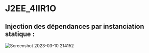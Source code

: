 # J2EE_4IIR1O

<h2>Injection des dépendances par instanciation statique :</h2>

![Screenshot 2023-03-10 214152](https://user-images.githubusercontent.com/87455379/224426080-d2941c74-b435-42b5-9970-2434a6a10d69.png)
